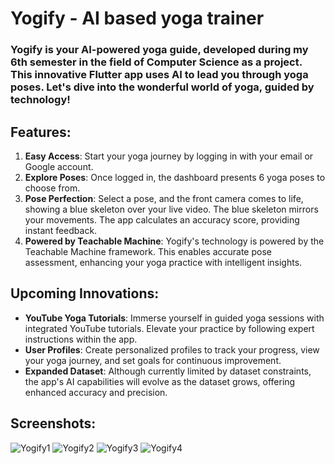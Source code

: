 # Yogify - AI based yoga trainer
### Yogify is your AI-powered yoga guide, developed during my 6th semester in the field of Computer Science as a project. This innovative Flutter app uses AI to lead you through yoga poses. Let's dive into the wonderful world of yoga, guided by technology!
## Features:
1. **Easy Access**: Start your yoga journey by logging in with your email or Google account.
1. **Explore Poses**: Once logged in, the dashboard presents 6 yoga poses to choose from.
1. **Pose Perfection**: Select a pose, and the front camera comes to life, showing a blue skeleton over your live video. The blue skeleton mirrors your movements. The app calculates an accuracy score, providing instant feedback.
1. **Powered by Teachable Machine**: Yogify's technology is powered by the Teachable Machine framework. This enables accurate pose assessment, enhancing your yoga practice with intelligent insights.
## Upcoming Innovations:
- **YouTube Yoga Tutorials**: Immerse yourself in guided yoga sessions with integrated YouTube tutorials. Elevate your practice by following expert instructions within the app.
- **User Profiles**: Create personalized profiles to track your progress, view your yoga journey, and set goals for continuous improvement.
- **Expanded Dataset**: Although currently limited by dataset constraints, the app's AI capabilities will evolve as the dataset grows, offering enhanced accuracy and precision.
## Screenshots:
![Yogify1](https://github.com/DeepaNadar/Yogify/assets/141585733/6d141930-5ac0-4434-acea-c9146aafb4a3) ![Yogify2](https://github.com/DeepaNadar/Yogify/assets/141585733/63d6a3b2-1fdb-4f0d-8064-236a6d293800)
![Yogify3](https://github.com/DeepaNadar/Yogify/assets/141585733/65b44850-f32b-4d88-bac4-68ebb9aafd60) ![Yogify4](https://github.com/DeepaNadar/Yogify/assets/141585733/f1922dc8-0be0-4d22-be8f-33099c00de0a)





